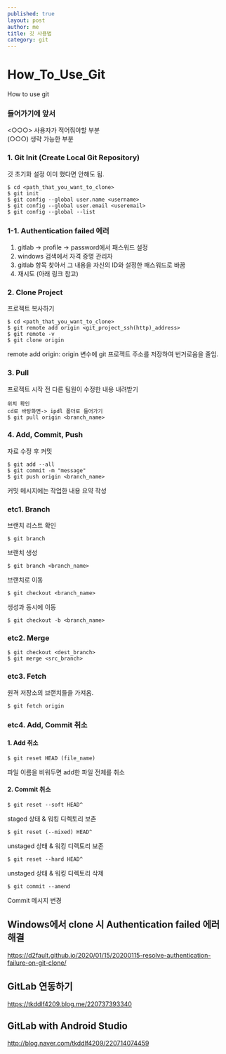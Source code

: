 ```yaml
---
published: true
layout: post
author: me
title: 깃 사용법
category: git
---
```

# How_To_Use_Git

How to use git

### 들어가기에 앞서

<○○○> 사용자가 적어줘야할 부분<br>
(○○○) 생략 가능한 부분

### 1. Git Init (Create Local Git Repository)
깃 초기화 설정
이미 했다면 안해도 됨.
```
$ cd <path_that_you_want_to_clone>
$ git init
$ git config --global user.name <username>
$ git config --global user.email <useremail>
$ git config --global --list
```

### 1-1. Authentication failed 에러
1. gitlab -> profile -> password에서 패스워드 설정
2. windows 검색에서 자격 증명 관리자
3. gitlab 항목 찾아서 그 내용을 자신의 ID와 설정한 패스워드로 바꿈
4. 재시도 (아래 링크 참고)

### 2. Clone Project
프로젝트 복사하기
```
$ cd <path_that_you_want_to_clone>
$ git remote add origin <git_project_ssh(http)_address>
$ git remote -v
$ git clone origin
```
remote add origin:
origin 변수에 git 프로젝트 주소를 저장하여 번거로움을 줄임.

### 3. Pull
프로젝트 시작 전 다른 팀원이 수정한 내용 내려받기
```
위치 확인
cd로 바탕화면-> ipdl 폴더로 들어가기 
$ git pull origin <branch_name>
```

### 4. Add, Commit, Push
자료 수정 후 커밋
```
$ git add --all
$ git commit -m "message"
$ git push origin <branch_name>
```
커밋 메시지에는 작업한 내용 요약 작성

### etc1. Branch
브랜치 리스트 확인
```
$ git branch
```
브랜치 생성
```
$ git branch <branch_name>
```
브랜치로 이동
```
$ git checkout <branch_name>
```
생성과 동시에 이동
```
$ git checkout -b <branch_name>
```

### etc2. Merge
```
$ git checkout <dest_branch>
$ git merge <src_branch>
```

### etc3. Fetch
원격 저장소의 브랜치들을 가져옴.
```
$ git fetch origin
```

### etc4. Add, Commit 취소
#### 1. Add 취소
```
$ git reset HEAD (file_name) 
```
파일 이름을 비워두면 add한 파일 전체를 취소
#### 2. Commit 취소
```
$ git reset --soft HEAD^
```
staged 상태 & 워킹 디렉토리 보존
```
$ git reset (--mixed) HEAD^
```
unstaged 상태 & 워킹 디렉토리 보존
```
$ git reset --hard HEAD^
```
unstaged 상태 & 워킹 디렉토리 삭제
```
$ git commit --amend
```
Commit 메시지 변경


## Windows에서 clone 시 Authentication failed 에러 해결

https://d2fault.github.io/2020/01/15/20200115-resolve-authentication-failure-on-git-clone/

## GitLab 연동하기

https://tkddlf4209.blog.me/220737393340

## GitLab with Android Studio

http://blog.naver.com/tkddlf4209/220714074459

